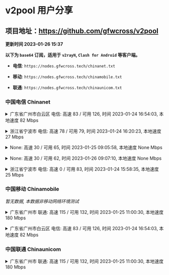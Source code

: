 # v2pool 用户分享
## 项目地址：<https://github.com/gfwcross/v2pool>
**更新时间 2023-01-26 15:37**


**以下为 `base64` 订阅，适用于 `v2rayN`, `Clash for Android` 等客户端。**

- **电信**: `https://nodes.gfwcross.tech/chinanet.txt`

- **移动**: `https://nodes.gfwcross.tech/chinamobile.txt`

- **联通**: `https://nodes.gfwcross.tech/chinaunicom.txt`


### 中国电信 Chinanet
<details><summary>广东省广州市白云区 电信: 高速 83 / 可用 126, 时间 2023-01-24 16:54:03, 本地速度 82 Mbps</summary><p>可用节点订阅：https://transfer.sh/25cnVU/running.txt<br>高速节点订阅：https://transfer.sh/A9572e/good.txt<br>低延迟节点订阅：https://transfer.sh/NvbssX/low_delay.txt</p></details>
<p></p><details><summary>浙江省宁波市 电信: 高速 78 / 可用 79, 时间 2023-01-24 16:20:23, 本地速度 27 Mbps</summary><p>可用节点订阅：https://transfer.sh/CsotRR/running.txt<br>高速节点订阅：https://transfer.sh/E3I5Vp/good.txt<br>低延迟节点订阅：https://transfer.sh/8kPyQi/low_delay.txt</p></details>
<p></p><details><summary>None: 高速 30 / 可用 65, 时间 2023-01-25 09:05:58, 本地速度 None Mbps</summary><p>可用节点订阅：https://transfer.sh/H9qkTS/running.txt<br>高速节点订阅：https://transfer.sh/mpLK5P/good.txt<br>低延迟节点订阅：https://transfer.sh/D5LsE7/low_delay.txt</p></details>
<p></p><details><summary>None: 高速 30 / 可用 62, 时间 2023-01-26 09:07:10, 本地速度 None Mbps</summary><p>可用节点订阅：https://transfer.sh/JSH3wb/running.txt<br>高速节点订阅：Error<br>低延迟节点订阅：Error</p></details>
<p></p><details><summary>浙江省宁波市 电信: 高速 0 / 可用 83, 时间 2023-01-24 15:58:35, 本地速度 25 Mbps</summary><p>可用节点订阅：https://transfer.sh/YlQ6vm/running.txt<br>高速节点订阅：https://transfer.sh/0RxCT8/good.txt<br>低延迟节点订阅：https://transfer.sh/0NRiBM/low_delay.txt</p></details>
<p></p>

### 中国移动 Chinamobile
<i>暂无数据, 本数据非移动网络环境测试</i>
<details><summary>广东省广州市 联通: 高速 115 / 可用 132, 时间 2023-01-25 11:00:30, 本地速度 180 Mbps</summary><p>可用节点订阅：https://transfer.sh/Rav1dI/running.txt<br>高速节点订阅：https://transfer.sh/0VjdEF/good.txt<br>低延迟节点订阅：https://transfer.sh/qPy5vN/low_delay.txt</p></details>
<p></p><details><summary>广东省广州市白云区 电信: 高速 83 / 可用 126, 时间 2023-01-24 16:54:03, 本地速度 82 Mbps</summary><p>可用节点订阅：https://transfer.sh/25cnVU/running.txt<br>高速节点订阅：https://transfer.sh/A9572e/good.txt<br>低延迟节点订阅：https://transfer.sh/NvbssX/low_delay.txt</p></details>
<p></p>

### 中国联通 Chinaunicom
<details><summary>广东省广州市 联通: 高速 115 / 可用 132, 时间 2023-01-25 11:00:30, 本地速度 180 Mbps</summary><p>可用节点订阅：https://transfer.sh/Rav1dI/running.txt<br>高速节点订阅：https://transfer.sh/0VjdEF/good.txt<br>低延迟节点订阅：https://transfer.sh/qPy5vN/low_delay.txt</p></details>
<p></p>